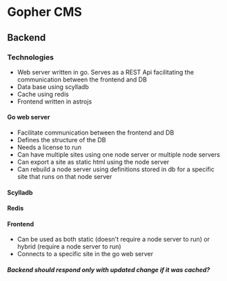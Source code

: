 # Gopher CMS

## Backend

### Technologies

- Web server written in go. Serves as a REST Api facilitating the communication between the frontend and DB
- Data base using scylladb
- Cache using redis
- Frontend written in astrojs

#### Go web server

- Facilitate communication between the frontend and DB
- Defines the structure of the DB
- Needs a license to run
- Can have multiple sites using one node server or multiple node servers
- Can export a site as static html using the node server
- Can rebuild a node server using definitions stored in db for a specific site that runs on that node server

#### Scylladb

#### Redis

#### Frontend

- Can be used as both static (doesn't require a node server to run) or hybrid (require a node server to run)
- Connects to a specific site in the go web server



##### Backend should respond only with updated change if it was cached?